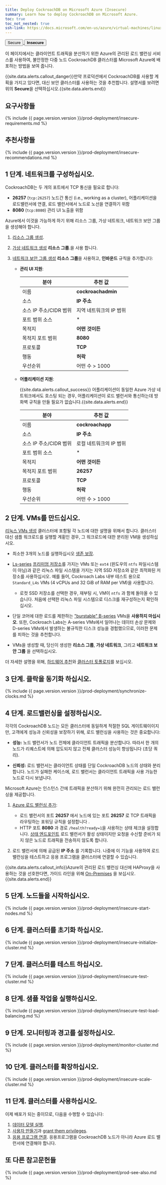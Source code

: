 ```yaml
---
title: Deploy CockroachDB on Microsoft Azure (Insecure)
summary: Learn how to deploy CockroachDB on Microsoft Azure.
toc: true
toc_not_nested: true
ssh-link: https://docs.microsoft.com/en-us/azure/virtual-machines/linux/mac-create-ssh-keys
---
```


<div class="filters filters-big clea rfix">
  <a href="deploy-cockroachdb-on-microsoft-azure.html"><button class="filter-button">Secure</button>
  <button class="filter-button current"><strong>Insecure</strong></button></a>
</div>

이 페이지에서는 클라이언트 트래픽을 분산하기 위한 Azure의 관리된 로드 밸런싱 서비스를 사용하여, 불안정한 다중 노드 CockroachDB 클러스터를 Microsoft Azure에 배포하는 방법을 보여 줍니다.

{{site.data.alerts.callout_danger}}만약 프로덕션에서 CockroachDB를 사용할 계획을 가지고 있다면, 대신 보안 클러스터를 사용하는 것을 추천합니다. 설명서를 보려면 위의 <strong>Secure</strong>을 선택하십시오.{{site.data.alerts.end}}


## 요구사항들

{% include {{ page.version.version }}/prod-deployment/insecure-requirements.md %}

## 추천사항들

{% include {{ page.version.version }}/prod-deployment/insecure-recommendations.md %}

## 1 단계. 네트워크를 구성하십시오.

CockroachDB는 두 개의 포트에서 TCP 통신을 필요로 합니다:

- **26257** (`tcp:26257`) 노드간 통신 (i.e., working as a cluster), 어플리케이션을 로드밸런서에 연결, 로드 밸런서에서 노드로 노선을 연결하기 위함
- **8080** (`tcp:8080`) 관리 UI 노출을 위함

Azure에서 이것을 가능하게 하기 위해 리소스 그룹, 가상 네트워크, 네트워크 보안 그룹을 생성해야 합니다.

1. [리소스 그룹 생성](https://azure.microsoft.com/en-us/updates/create-empty-resource-groups/).

2. [가상 네트워크 생성](https://docs.microsoft.com/en-us/azure/virtual-network/virtual-networks-create-vnet-arm-pportal) **리소스 그룹**.을 사용 합니다.

3. [네트워크 보안 그룹 생성](https://docs.microsoft.com/en-us/azure/virtual-network/virtual-networks-create-nsg-arm-pportal) **리소스 그룹**을 사용하고, **인바운드** 규칙을 추가합니다:
    - **관리 UI 지원**:

         분야 | 추천 값 
        -------|-------------------
         이름 | **cockroachadmin** 
         소스 | **IP 주소** 
         소스 IP 주소/CIDR 범위 | 지역 네트워크의 IP 범위 
         포트 범위 소스 | * 
         목적지 | **어떤 것이든** 
         목적지 포트 범위 | **8080** 
         프로토콜 | **TCP** 
         행동 | **허락** 
         우선순위 | 어떤 수 > 1000 
    - **어플리케이션 지원**:

        {{site.data.alerts.callout_success}} 어플리케이션이 동일한 Azure 가상 네트워크에서도 호스팅 되는 경우, 어플리케이션이 로드 밸런서와 통신하는데 방화벽 규칙을 만들 필요가 없습니다.{{site.data.alerts.end}}

         분야 | 추천 값 
        -------|-------------------
         이름 | **cockroachapp** 
         소스 | **IP 주소**
         소스 IP 주소/CIDR 범위 | 로컬 네트워크의 IP 범위 
         포트 범위 소스 | * 
         목적지 | **어떤 것이든** 
         목적지 포트 범위 | **26257** 
         프로토콜 | **TCP** 
         행동 | **허락** 
         우선순위 | 어떤 수 > 1000


## 2 단계. VMs를 만드십시오.

[리눅스 VMs 생성](https://docs.microsoft.com/en-us/azure/virtual-machines/virtual-machines-linux-quick-create-portal) 클러스터에 포함될 각 노드에 대한 설명을 위해서 합니다. 클러스터 대신 샘플 워크로드를 실행할 계횓인 경우, 그 워크로드에 대한 분리된 VM을 생성하십시오.

- 최소한 3개의 노드를 실행하십시오 [생존 보장](recommended-production-settings.html#cluster-topology).

- [Ls-series](https://docs.microsoft.com/en-us/azure/virtual-machines/linux/sizes-storage) [프리미엄 저장소](https://docs.microsoft.com/en-us/azure/virtual-machines/windows/premium-storage)를 가지는 VMs 또는 `ext4` (윈도우의 `ntfs` 파일시스템이 아님)과 같은 리눅스 파일 시스템을 가지는 지역 SSD 저장소와 같은 최적화된 저장소를 사용하십시오. 예를 들어, Cockroach Labs 내부 테스트 용으로 `Standard_L4s` VMs (4 vCPUs and 32 GiB of RAM per VM)을 사용합니다.

    - 로컷 SSD 저장소를 선택한 경우, 재부팅 시, VM이 `ntfs` 과 함께 돌아올 수 있습니다. 처음에 선택한 리눅스 파일 시스템으로 디스크를 재구성하는지 확인하십시오.

- 단일 코어에 대한 로드를 제한하는 ["burstable" B-series](https://docs.microsoft.com/en-us/azure/virtual-machines/linux/b-series-burstable) VMs을 **사용하지 마십시오**. 또한, Cockroach Labs는 A-series VMs에서 일어나는 데이터 손상 문제와 D-series VMs에서 발생하는 불규칙한 디스크 성능을 경험했으므로, 이러한 문제를 피하는 것을 추천합니다.

- VMs을 생성할 때, 당신이 생성한 **리소스 그룹**, **가상 네트워크**, 그리고 **네트워크 보안 그룹** 을 선택하십시오.

더 자세한 설명을 위해, [하드웨어 추천](recommended-production-settings.html#hardware)와 [클러스터 토폴로지](recommended-production-settings.html#cluster-topology)를 보십시오.

## 3 단계. 클락을 동기화 하십시오.

{% include {{ page.version.version }}/prod-deployment/synchronize-clocks.md %}

## 4 단계. 로드밸런싱을 설정하십시오.

각각의 CockroachDB 노드는 모든 클러스터에 동일하게 적절한 SQL 게이트웨이이지만, 고객에게 성능과 신뢰성을 보장하기 위해, 로드 밸런싱을 사용하는 것은 중요합니다:

- **성능:** 노드 밸런서가 노드 전체에 클라이언트 트래픽을 분산합니다. 따라서 한 개의 노드가 리퀘스트에 의해 압도되지 않고 전체 클러스터 성능이 향상됩니다 (초당 쿼리).

- **신뢰성:** 로드 밸런서는 클라이언트 상태를 단일 CockroachDB 노드의 상태와 분리합니다. 노드가 실패한 케이스에, 로드 밸런서는 클라이언트 트래픽을 사용 가능한 노드로 다시 보냅니다.

Microsoft Azure는 인스턴스 간에 트래픽을 분산하기 위해 완전히 관리되는 로드 밸런싱을 제공합니다.

1. [Azure 로드 밸런싱 추가](https://docs.microsoft.com/en-us/azure/load-balancer/load-balancer-overview):
	- 로드 밸런서의 포트 **26257** 에서 노드에 있는 포트 **26257** 로 TCP 트래픽을 라우팅하는 포워딩 규칙을 설정합니다 .
	- HTTP 포트 **8080** 과 경로 `/health?ready=1`을 사용하는 상태 체크을 설정합니다. [상태 엔드포인트](monitoring-and-alerting.html#health-ready-1) 로드 밸런서가 활성 상태이지만 요청을 수신할 준비가 되지 않은 노드로 트래픽을 전송하지 않도록 합니다.

2. 로드 밸런서에 의해 공급된 **IP 주소** 를 기록합니다. 나중에 이 기능을 사용하여 로드 밸런싱을 테스트하고 응용 프로그램을 클러스터에 연결할 수 있습니다.

{{site.data.alerts.callout_info}}Azure의 관리된 로드 밸런싱 대신에 HAProxy을 사용하는 것을 선호한다면, 가이드 라인을 위해 <a href="deploy-cockroachdb-on-premises-insecure.html">On-Premises</a> 을 보십시오.{{site.data.alerts.end}}

## 5 단계. 노드들을 시작하십시오.

{% include {{ page.version.version }}/prod-deployment/insecure-start-nodes.md %}

## 6 단계. 클러스터를 초기화 하십시오.

{% include {{ page.version.version }}/prod-deployment/insecure-initialize-cluster.md %}

## 7 단계. 클러스터를 테스트 하십시오.

{% include {{ page.version.version }}/prod-deployment/insecure-test-cluster.md %}

## 8 단계. 샘플 작업을 실행하십시오.

{% include {{ page.version.version }}/prod-deployment/insecure-test-load-balancing.md %}

## 9 단계. 모니터링과 경고를 설정하십시오.

{% include {{ page.version.version }}/prod-deployment/monitor-cluster.md %}

## 10 단계. 클러스터를 확장하십시오.

{% include {{ page.version.version }}/prod-deployment/insecure-scale-cluster.md %}

## 11 단계. 클러스터를 사용하십시오.

이제 배포가 되는 중이므로, 다음을 수행할 수 있습니다:

1. [데이터 모델 실행](sql-statements.html).
2. [사용자 만들기](create-and-manage-users.html)과 [grant them privileges](grant.html).
3. [응용 프로그램 연결](install-client-drivers.html). 응용프로그램을 CockroachDB 노드가 아니라 Azure 로드 밸런서에 연결해야 합니다.

## 또 다른 참고문헌들

{% include {{ page.version.version }}/prod-deployment/prod-see-also.md %}
